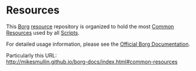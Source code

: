 # Resources

This [Borg](https://github.com/mikesmullin/borg) [resource](http://mikesmullin.github.io/borg-docs/index.html#resources) repository is organized to hold the most [Common Resources](http://mikesmullin.github.io/borg-docs/index.html#common-resources) used by all [Scripts](http://mikesmullin.github.io/borg-docs/index.html#scripts).

For detailed usage information, please see the [Official Borg Documentation](http://mikesmullin.github.io/borg-docs/). 

Particularly this URL:  
http://mikesmullin.github.io/borg-docs/index.html#common-resources
